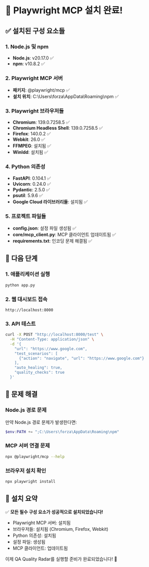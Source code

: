 # 🎉 Playwright MCP 설치 완료!

## ✅ 설치된 구성 요소들

### 1. Node.js 및 npm
- **Node.js**: v20.17.0 ✅
- **npm**: v10.8.2 ✅

### 2. Playwright MCP 서버
- **패키지**: @playwright/mcp ✅
- **설치 위치**: C:\Users\forza\AppData\Roaming\npm ✅

### 3. Playwright 브라우저들
- **Chromium**: 139.0.7258.5 ✅
- **Chromium Headless Shell**: 139.0.7258.5 ✅
- **Firefox**: 140.0.2 ✅
- **Webkit**: 26.0 ✅
- **FFMPEG**: 설치됨 ✅
- **Winldd**: 설치됨 ✅

### 4. Python 의존성
- **FastAPI**: 0.104.1 ✅
- **Uvicorn**: 0.24.0 ✅
- **Pydantic**: 2.5.0 ✅
- **psutil**: 5.9.6 ✅
- **Google Cloud 라이브러리들**: 설치됨 ✅

### 5. 프로젝트 파일들
- **config.json**: 설정 파일 생성됨 ✅
- **core/mcp_client.py**: MCP 클라이언트 업데이트됨 ✅
- **requirements.txt**: 인코딩 문제 해결됨 ✅

## 🚀 다음 단계

### 1. 애플리케이션 실행
```bash
python app.py
```

### 2. 웹 대시보드 접속
```
http://localhost:8000
```

### 3. API 테스트
```bash
curl -X POST "http://localhost:8000/test" \
  -H "Content-Type: application/json" \
  -d '{
    "url": "https://www.google.com",
    "test_scenarios": [
      {"action": "navigate", "url": "https://www.google.com"}
    ],
    "auto_healing": true,
    "quality_checks": true
  }'
```

## 🔧 문제 해결

### Node.js 경로 문제
만약 Node.js 경로 문제가 발생한다면:
```powershell
$env:PATH += ";C:\Users\forza\AppData\Roaming\npm"
```

### MCP 서버 연결 문제
```bash
npx @playwright/mcp --help
```

### 브라우저 설치 확인
```bash
npx playwright install
```

## 📝 설치 요약

✅ **모든 필수 구성 요소가 성공적으로 설치되었습니다!**

- Playwright MCP 서버: 설치됨
- 브라우저들: 설치됨 (Chromium, Firefox, Webkit)
- Python 의존성: 설치됨
- 설정 파일: 생성됨
- MCP 클라이언트: 업데이트됨

이제 QA Quality Radar를 실행할 준비가 완료되었습니다! 🎯 